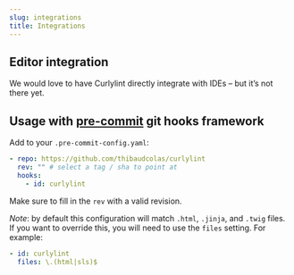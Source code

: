 ```yaml
---
slug: integrations
title: Integrations
---
```


## Editor integration

We would love to have Curlylint directly integrate with IDEs – but it’s not there yet.

## Usage with [pre-commit](https://pre-commit.com) git hooks framework

Add to your `.pre-commit-config.yaml`:

```yaml
- repo: https://github.com/thibaudcolas/curlylint
  rev: "" # select a tag / sha to point at
  hooks:
    - id: curlylint
```

Make sure to fill in the `rev` with a valid revision.

_Note_: by default this configuration will match `.html`, `.jinja`, and `.twig` files.
If you want to override this, you will need to use the `files` setting. For example:

```yaml
- id: curlylint
  files: \.(html|sls)$
```

